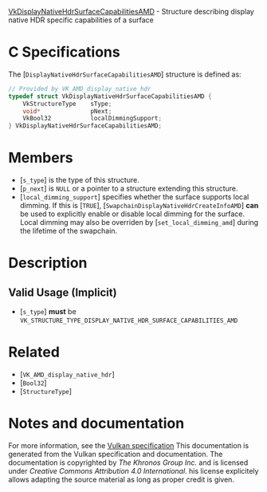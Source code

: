 [VkDisplayNativeHdrSurfaceCapabilitiesAMD](https://www.khronos.org/registry/vulkan/specs/1.3-extensions/man/html/VkDisplayNativeHdrSurfaceCapabilitiesAMD.html) - Structure describing display native HDR specific capabilities of a surface

# C Specifications
The [`DisplayNativeHdrSurfaceCapabilitiesAMD`] structure is defined as:
```c
// Provided by VK_AMD_display_native_hdr
typedef struct VkDisplayNativeHdrSurfaceCapabilitiesAMD {
    VkStructureType    sType;
    void*              pNext;
    VkBool32           localDimmingSupport;
} VkDisplayNativeHdrSurfaceCapabilitiesAMD;
```

# Members
- [`s_type`] is the type of this structure.
- [`p_next`] is `NULL` or a pointer to a structure extending this structure.
- [`local_dimming_support`] specifies whether the surface supports local dimming. If this is [`TRUE`], [`SwapchainDisplayNativeHdrCreateInfoAMD`] **can**  be used to explicitly enable or disable local dimming for the surface. Local dimming may also be overriden by [`set_local_dimming_amd`] during the lifetime of the swapchain.

# Description
## Valid Usage (Implicit)
-  [`s_type`] **must**  be `VK_STRUCTURE_TYPE_DISPLAY_NATIVE_HDR_SURFACE_CAPABILITIES_AMD`

# Related
- [`VK_AMD_display_native_hdr`]
- [`Bool32`]
- [`StructureType`]

# Notes and documentation
For more information, see the [Vulkan specification](https://www.khronos.org/registry/vulkan/specs/1.3-extensions/html/vkspec.html)
This documentation is generated from the Vulkan specification and documentation.
The documentation is copyrighted by *The Khronos Group Inc.* and is licensed under *Creative Commons Attribution 4.0 International*.
his license explicitely allows adapting the source material as long as proper credit is given.
        